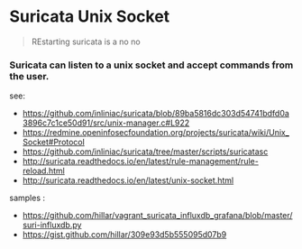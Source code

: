# Suricata Unix Socket

> REstarting suricata is a no no

### Suricata can listen to a unix socket and accept commands from the user. 

see:
* https://github.com/inliniac/suricata/blob/89ba5816dc303d54741bdfd0a3896c7c1ce50d91/src/unix-manager.c#L922
* https://redmine.openinfosecfoundation.org/projects/suricata/wiki/Unix_Socket#Protocol
* https://github.com/inliniac/suricata/tree/master/scripts/suricatasc
* http://suricata.readthedocs.io/en/latest/rule-management/rule-reload.html
* http://suricata.readthedocs.io/en/latest/unix-socket.html

samples : 
* https://github.com/hillar/vagrant_suricata_influxdb_grafana/blob/master/suri-influxdb.py
* https://gist.github.com/hillar/309e93d5b555095d07b9
